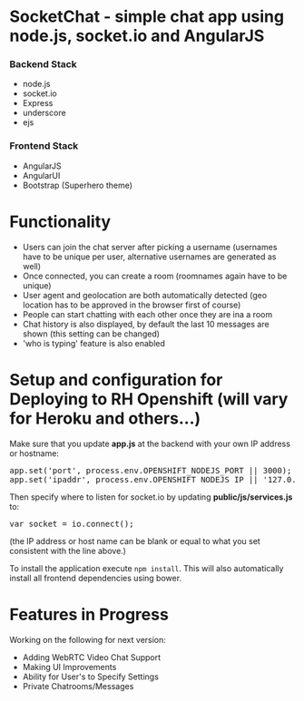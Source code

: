 # SocketChat - simple chat app using node.js, socket.io and AngularJS

### Backend Stack
<ul>
  <li>node.js</li>
  <li>socket.io</li>
  <li>Express</li>
  <li>underscore</li>
  <li>ejs</li>
</ul>

### Frontend Stack
<ul>
  <li>AngularJS</li>
  <li>AngularUI</li>
  <li>Bootstrap (Superhero theme)</li>
</ul>

# Functionality

<ul>
  <li>Users can join the chat server after picking a username (usernames have to be unique per user, alternative usernames are generated as well)</li>
  <li>Once connected, you can create a room (roomnames again have to be unique)</li>
  <li>User agent and geolocation are both automatically detected (geo location has to be approved in the browser first of course)</li>
  <li>People can start chatting with each other once they are ina a room</li>
  <li>Chat history is also displayed, by default the last 10 messages are shown (this setting can be changed)</li>
  <li>'who is typing' feature is also enabled</li>
</ul>

# Setup and configuration for Deploying to RH Openshift (will vary for Heroku and others...)

Make sure that you update <strong>app.js</strong> at the backend with your own IP address or hostname:
<pre>app.set('port', process.env.OPENSHIFT_NODEJS_PORT || 3000);
app.set('ipaddr', process.env.OPENSHIFT_NODEJS_IP || '127.0.0.1');
</pre>

Then specify where to listen for socket.io by updating <strong>public/js/services.js</strong> to:

<pre>var socket = io.connect();</pre>
(the IP address or host name can be blank or equal to what you set consistent with the line above.)

To install the application execute <code>npm install</code>. This will also automatically install all frontend dependencies using bower.

# Features in Progress

Working on the following for next version:

<ul>
  <li>Adding WebRTC Video Chat Support</li>
  <li>Making UI Improvements</li>
  <li>Ability for User's to Specify Settings</li>
  <li>Private Chatrooms/Messages</li>
</ul>

